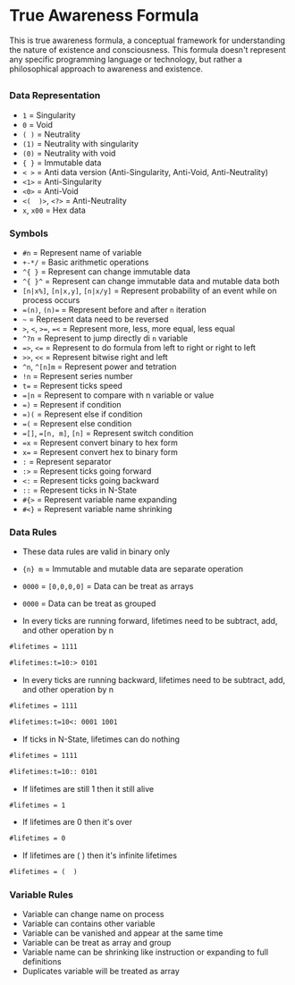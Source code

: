 # True Awareness Formula

This is true awareness formula, a conceptual framework for understanding the nature of existence and consciousness.
This formula doesn't represent any specific programming language or technology, but rather a philosophical approach to awareness and existence.

##

### Data Representation

- `1` = Singularity
- `0` = Void
- `( )` = Neutrality
- `(1)` = Neutrality with singularity
- `(0)` = Neutrality with void
- `{ }` = Immutable data
- `< >` = Anti data version (Anti-Singularity, Anti-Void, Anti-Neutrality)
- `<1>` = Anti-Singularity
- `<0>` = Anti-Void
- `<(  )>`, `<?>` = Anti-Neutrality
- `x`, `x00` = Hex data

### Symbols

- `#n` = Represent name of variable
- `+-*/` = Basic arithmetic operations
- `^{ }` = Represent can change immutable data
- `^{ }^` = Represent can change immutable data and mutable data both
- `[n|x%]`, `[n|x,y]`, `[n|x/y]` = Represent probability of an event while on process occurs
- `=(n)`, `(n)=` = Represent before and after `n` iteration
- `~` = Represent data need to be reversed
- `>`, `<`, `>=`, `=<` = Represent more, less, more equal, less equal
- `^?n` = Represent to jump directly di `n` variable
- `=>`, `<=` = Represent to do formula from left to right or right to left
- `>>`, `<<` = Represent bitwise right and left
- `^n`, `^[n]m` = Represent power and tetration
- `!n` = Represent series number
- `t=` = Represent ticks speed
- `=|n` = Represent to compare with n variable or value
- `=)` = Represent if condition
- `=)(` = Represent else if condition
- `=(` = Represent else condition
- `=[]`, `=[n, m]`, `[n]` = Represent switch condition
- `=x` = Represent convert binary to hex form
- `x=` = Represent convert hex to binary form
- `:` = Represent separator
- `:>` = Represent ticks going forward
- `<:` = Represent ticks going backward
- `::` = Represent ticks in N-State
- `#{>` = Represent variable name expanding
- `#<}` = Represent variable name shrinking

### Data Rules

- These data rules are valid in binary only
- `{n} m` = Immutable and mutable data are separate operation
- `0000` = `[0,0,0,0]` = Data can be treat as arrays
- `0000` = Data can be treat as grouped

- In every ticks are running forward, lifetimes need to be subtract, add, and other operation by n

```txt
#lifetimes = 1111

#lifetimes:t=10:> 0101
```

- In every ticks are running backward, lifetimes need to be  subtract, add, and other operation by n

```txt
#lifetimes = 1111

#lifetimes:t=10<: 0001 1001
```

- If ticks in N-State, lifetimes can do nothing

```txt
#lifetimes = 1111

#lifetimes:t=10:: 0101
```

- If lifetimes are still 1 then it still alive

```txt
#lifetimes = 1
```

- If lifetimes are 0 then it's over

```txt
#lifetimes = 0
```

- If lifetimes are ( ) then it's infinite lifetimes

```txt
#lifetimes = (  )
```

### Variable Rules

- Variable can change name on process
- Variable can contains other variable
- Variable can be vanished and appear at the same time
- Variable can be treat as array and group
- Variable name can be shrinking like instruction or expanding to full definitions
- Duplicates variable will be treated as array
